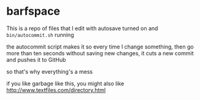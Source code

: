 # barfspace

This is a repo of files that I edit with autosave turned on and `bin/autocommit.sh` running

the autocommit script makes it so every time I change something, then go more than ten seconds without saving new changes, it cuts a new commit and pushes it to GitHub

so that's why everything's a mess

if you like garbage like this, you might also like http://www.textfiles.com/directory.html

